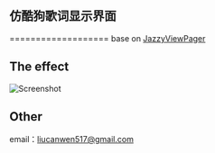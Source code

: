 ## 仿酷狗歌词显示界面
===================
base on [JazzyViewPager][1]

## The effect
![Screenshot](https://github.com/kk-java/KugoDisplay/raw/master/screenshot.png)


## Other
email：liucanwen517@gmail.com

 [1]: https://github.com/jfeinstein10/JazzyViewPager
